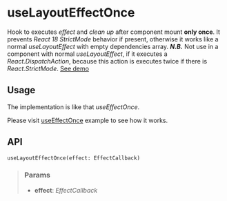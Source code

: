 # useLayoutEffectOnce
Hook to executes _effect_ and _clean up_ after component mount __only once__. It prevents _React 18 StrictMode_ behavior if present, otherwise it works like a normal _useLayoutEffect_ with empty dependencies array. __*N.B.*__ Not use in a component with normal _useLayoutEffect_, if it executes a _React.DispatchAction_, because this action is executes twice if there is _React.StrictMode_. [See demo](https://react-tools.ndria.dev/#/hooks/lifecycle/useLayoutEffectOnce)

## Usage

The implementation is like that _useEffectOnce_.

Please visit [useEffectOnce](#/hooks/lifecycle/useEffectOnce) example to see how it works.

## API

```tsx
useLayoutEffectOnce(effect: EffectCallback)
```


> ### Params
>
> - __effect__: _EffectCallback_
>


